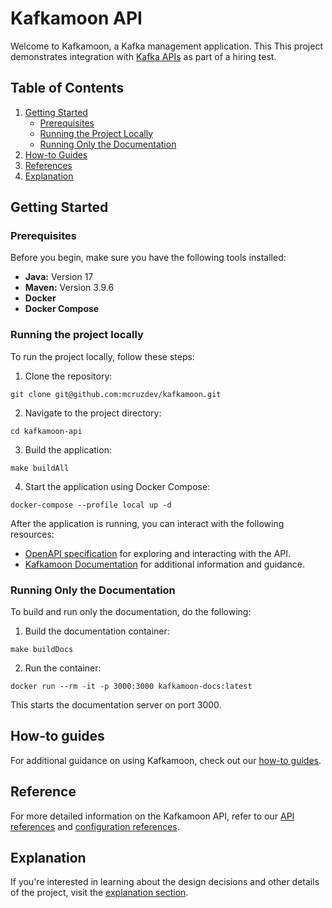 # Kafkamoon API

Welcome to Kafkamoon, a Kafka management application. This This project demonstrates integration
with [Kafka APIs](https://docs.confluent.io/kafka/kafka-apis.html) as part of a hiring test.

## Table of Contents

1. [Getting Started](#getting-started)
    - [Prerequisites](#prerequisites)
    - [Running the Project Locally](#running-the-project-locally)
    - [Running Only the Documentation](#running-only-the-documentation)
2. [How-to Guides](#how-to-guides)
3. [References](#references)
4. [Explanation](#explanation)

## Getting Started

### Prerequisites

Before you begin, make sure you have the following tools installed:

- **Java:** Version 17
- **Maven:** Version 3.9.6
- **Docker**
- **Docker Compose**

### Running the project locally

To run the project locally, follow these steps:

1. Clone the repository:

```shell
git clone git@github.com:mcruzdev/kafkamoon.git
```

2. Navigate to the project directory:

```shell
cd kafkamoon-api
```

3. Build the application:

```shell
make buildAll
```

4. Start the application using Docker Compose:

```shell
docker-compose --profile local up -d
```

After the application is running, you can interact with the following resources:

* [OpenAPI specification](http://localhost:8080/swagger-ui.html) for exploring and interacting with the API.
* [Kafkamoon Documentation](http://localhost:3000) for additional information and guidance.

### Running Only the Documentation

To build and run only the documentation, do the following:

1. Build the documentation container:

```shell
make buildDocs
```

2. Run the container:

```shell
docker run --rm -it -p 3000:3000 kafkamoon-docs:latest
```

This starts the documentation server on port 3000.

## How-to guides

For additional guidance on using Kafkamoon, check out our [how-to guides](how-to/).

## Reference

For more detailed information on the Kafkamoon API, refer to our [API references](reference/api.md)
and [configuration references](reference/configurations.md).

## Explanation

If you're interested in learning about the design decisions and other details of the project, visit the [explanation section](explanation/?id=explanation).
